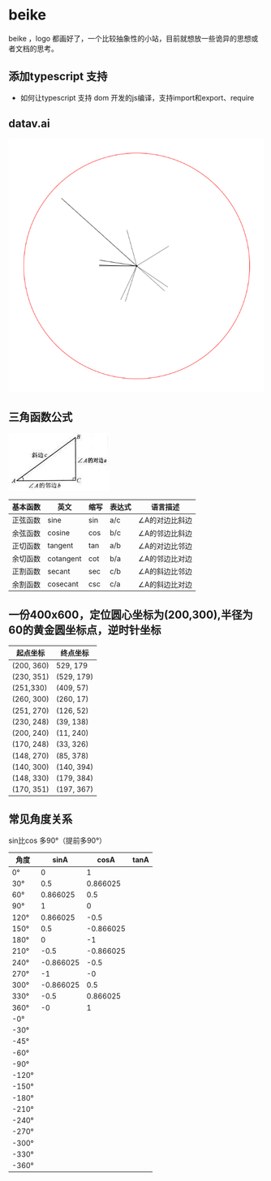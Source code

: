 # beike
beike ，logo 都画好了，一个比较抽象性的小站，目前就想放一些诡异的思想或者文档的思考。

## 添加typescript 支持
- 如何让typescript 支持 dom 开发的js编译，支持import和export、require
## datav.ai 

![/images/datav_demo.png](/images/datav_demo.png)

## 三角函数公式

![triangle.jpg](/images/triangle.jpg)

基本函数|英文|缩写|表达式|语言描述|
|------|--------|-----|-------|----|
正弦函数|sine|sin|a/c|∠A的对边比斜边|
余弦函数|cosine|cos|b/c|∠A的邻边比斜边|
正切函数|tangent|tan|a/b|∠A的对边比邻边|
余切函数|cotangent|cot|b/a|∠A的邻边比对边|
正割函数|secant|sec|c/b|∠A的斜边比邻边|
余割函数|cosecant|csc|c/a|∠A的斜边比对边|


## 一份400x600，定位圆心坐标为(200,300),半径为60的黄金圆坐标点，逆时针坐标
|起点坐标|终点坐标
|---|---|
|(200, 360)|529, 179|
|(230, 351)|(529, 179)|
|(251,330)|(409, 57)|
|(260, 300)|(260, 17)|
|(251, 270)|(126, 52)|
|(230, 248)|(39, 138)|
|(200, 240)|(11, 240)|
|(170, 248)|(33, 326)|
|(148, 270)|(85, 378)|
|(140, 300)|(140, 394)|
|(148, 330)|(179, 384)|
|(170, 351)|(197, 367)|

## 常见角度关系
sin比cos 多90°（提前多90°）

|角度|sinA|cosA|tanA|
|---|---|---|---|
|0°|0|1||
|30°|0.5|0.866025||
|60°|0.866025|0.5||
|90°|1|0||
|120°|0.866025|-0.5||
|150°|0.5|-0.866025||
|180°|0|-1||
|210°|-0.5|-0.866025||
|240°|-0.866025|-0.5||
|270°|-1|-0||
|300°|-0.866025|0.5||
|330°|-0.5|0.866025||
|360°|-0|1||
|-0°||||
|-30°||||
|-45°||||
|-60°||||
|-90°||||
|-120°||||
|-150°||||
|-180°||||
|-210°||||
|-240°||||
|-270°||||
|-300°||||
|-330°||||
|-360°||||

## 
